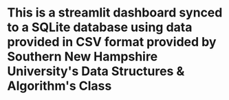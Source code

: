 # This is a streamlit dashboard synced to a SQLite database using data provided in CSV format provided by Southern New Hampshire University's Data Structures & Algorithm's Class